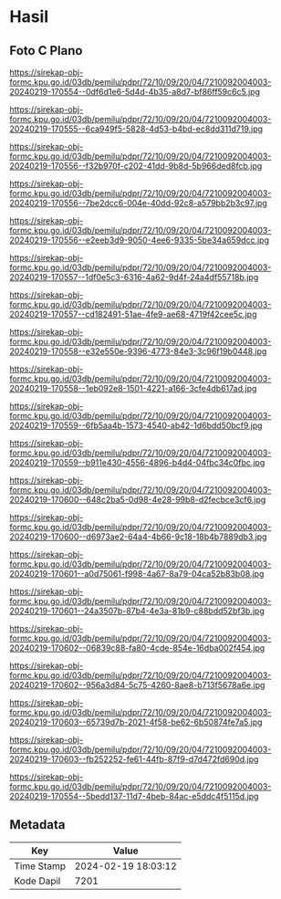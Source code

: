 # Hasil

## Foto C Plano

https://sirekap-obj-formc.kpu.go.id/03db/pemilu/pdpr/72/10/09/20/04/7210092004003-20240219-170554--0df6d1e6-5d4d-4b35-a8d7-bf86ff59c6c5.jpg

https://sirekap-obj-formc.kpu.go.id/03db/pemilu/pdpr/72/10/09/20/04/7210092004003-20240219-170555--6ca949f5-5828-4d53-b4bd-ec8dd311d719.jpg

https://sirekap-obj-formc.kpu.go.id/03db/pemilu/pdpr/72/10/09/20/04/7210092004003-20240219-170556--f32b970f-c202-41dd-9b8d-5b966ded8fcb.jpg

https://sirekap-obj-formc.kpu.go.id/03db/pemilu/pdpr/72/10/09/20/04/7210092004003-20240219-170556--7be2dcc6-004e-40dd-92c8-a579bb2b3c97.jpg

https://sirekap-obj-formc.kpu.go.id/03db/pemilu/pdpr/72/10/09/20/04/7210092004003-20240219-170556--e2eeb3d9-9050-4ee6-9335-5be34a659dcc.jpg

https://sirekap-obj-formc.kpu.go.id/03db/pemilu/pdpr/72/10/09/20/04/7210092004003-20240219-170557--1df0e5c3-6316-4a62-9d4f-24a4df55718b.jpg

https://sirekap-obj-formc.kpu.go.id/03db/pemilu/pdpr/72/10/09/20/04/7210092004003-20240219-170557--cd182491-51ae-4fe9-ae68-4719f42cee5c.jpg

https://sirekap-obj-formc.kpu.go.id/03db/pemilu/pdpr/72/10/09/20/04/7210092004003-20240219-170558--e32e550e-9396-4773-84e3-3c96f19b0448.jpg

https://sirekap-obj-formc.kpu.go.id/03db/pemilu/pdpr/72/10/09/20/04/7210092004003-20240219-170558--1eb092e8-1501-4221-a166-3cfe4db617ad.jpg

https://sirekap-obj-formc.kpu.go.id/03db/pemilu/pdpr/72/10/09/20/04/7210092004003-20240219-170559--6fb5aa4b-1573-4540-ab42-1d6bdd50bcf9.jpg

https://sirekap-obj-formc.kpu.go.id/03db/pemilu/pdpr/72/10/09/20/04/7210092004003-20240219-170559--b911e430-4556-4896-b4d4-04fbc34c0fbc.jpg

https://sirekap-obj-formc.kpu.go.id/03db/pemilu/pdpr/72/10/09/20/04/7210092004003-20240219-170600--648c2ba5-0d98-4e28-99b8-d2fecbce3cf6.jpg

https://sirekap-obj-formc.kpu.go.id/03db/pemilu/pdpr/72/10/09/20/04/7210092004003-20240219-170600--d6973ae2-64a4-4b66-9c18-18b4b7889db3.jpg

https://sirekap-obj-formc.kpu.go.id/03db/pemilu/pdpr/72/10/09/20/04/7210092004003-20240219-170601--a0d75061-f998-4a67-8a79-04ca52b83b08.jpg

https://sirekap-obj-formc.kpu.go.id/03db/pemilu/pdpr/72/10/09/20/04/7210092004003-20240219-170601--24a3507b-87b4-4e3a-81b9-c88bdd52bf3b.jpg

https://sirekap-obj-formc.kpu.go.id/03db/pemilu/pdpr/72/10/09/20/04/7210092004003-20240219-170602--06839c88-fa80-4cde-854e-16dba002f454.jpg

https://sirekap-obj-formc.kpu.go.id/03db/pemilu/pdpr/72/10/09/20/04/7210092004003-20240219-170602--956a3d84-5c75-4260-8ae8-b713f5678a6e.jpg

https://sirekap-obj-formc.kpu.go.id/03db/pemilu/pdpr/72/10/09/20/04/7210092004003-20240219-170603--65739d7b-2021-4f58-be62-6b50874fe7a5.jpg

https://sirekap-obj-formc.kpu.go.id/03db/pemilu/pdpr/72/10/09/20/04/7210092004003-20240219-170603--fb252252-fe61-44fb-87f9-d7d472fd690d.jpg

https://sirekap-obj-formc.kpu.go.id/03db/pemilu/pdpr/72/10/09/20/04/7210092004003-20240219-170554--5bedd137-11d7-4beb-84ac-e5ddc4f5115d.jpg


## Metadata

| Key        | Value               |
| ---------- | ------------------- |
| Time Stamp | 2024-02-19 18:03:12 |
| Kode Dapil | 7201                |



